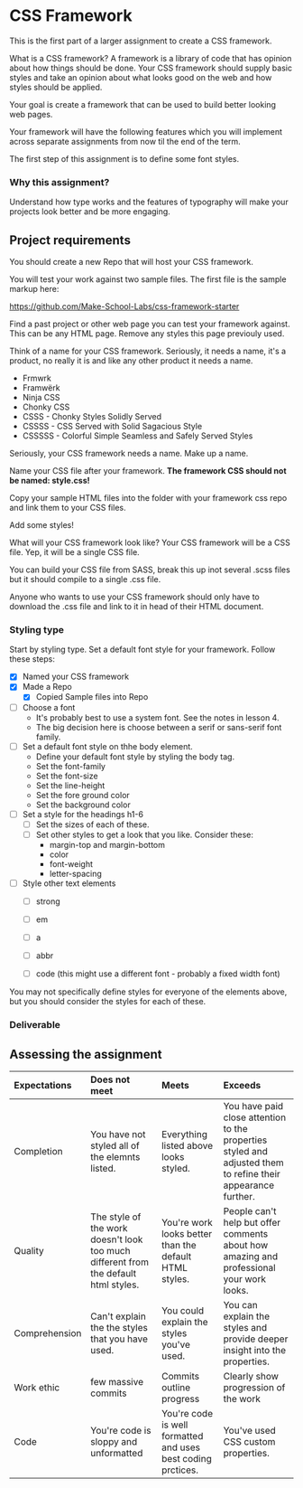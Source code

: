 # CSS Framework

This is the first part of a larger assignment to create a CSS framework.

What is a CSS framework? A framework is a library of code that has opinion about how things should be done. Your CSS framework should supply basic styles and take an opinion about what looks good on the web and how styles should be applied.

Your goal is create a framework that can be used to build better looking web pages.

Your framework will have the following features which you will implement across separate assignments from now til the end of the term.

The first step of this assignment is to define some font styles.

### Why this assignment?

Understand how type works and the features of typography will make your projects look better and be more engaging.

## Project requirements

You should create a new Repo that will host your CSS framework.

You will test your work against two sample files. The first file is the sample markup here:

https://github.com/Make-School-Labs/css-framework-starter

Find a past project or other web page you can test your framework against. This can be any HTML page. Remove any styles this page previouly used.

Think of a name for your CSS framework. Seriously, it needs a name, it's a product, no really it is and like any other product it needs a name.

- Frmwrk
- Framwërk
- Ninja CSS
- Chonky CSS
- CSSS - Chonky Styles Solidly Served
- CSSSS - CSS Served with Solid Sagacious Style
- CSSSSS - Colorful Simple Seamless and Safely Served Styles

Seriously, your CSS framework needs a name. Make up a name.

Name your CSS file after your framework. **The framework CSS should not be named: style.css!**

Copy your sample HTML files into the folder with your framework css repo and link them to your CSS files.

Add some styles!

What will your CSS framework look like? Your CSS framework will be a CSS file. Yep, it will be a single CSS file.

You can build your CSS file from SASS, break this up inot several .scss files but it should compile to a single .css file.

Anyone who wants to use your CSS framework should only have to download the .css file and link to it in head of their HTML document.

### Styling type

Start by styling type. Set a default font style for your framework. Follow these steps:

- [x] Named your CSS framework
- [x] Made a Repo
  - [x] Copied Sample files into Repo
- [ ] Choose a font
  - It's probably best to use a system font. See the notes in lesson 4.
  - The big decision here is choose between a serif or sans-serif font family.
- [ ] Set a default font style on thhe body element.
  - Define your default font style by styling the body tag.
  - Set the font-family
  - Set the font-size
  - Set the line-height
  - Set the fore ground color
  - Set the background color
- [ ] Set a style for the headings h1-6
  - [ ] Set the sizes of each of these.
  - [ ] Set other styles to get a look that you like. Consider these:
    - margin-top and margin-bottom
    - color
    - font-weight
    - letter-spacing
- [ ] Style other text elements
  - [ ] strong
  - [ ] em
  - [ ] a
  - [ ] abbr
  - [ ] code (this might use a different font - probably a fixed width font)


You may not specifically define styles for everyone of the elements above, but you should consider the styles for each of these.

### Deliverable



## Assessing the assignment

| Expectations | Does not meet              | Meets                 | Exceeds                          |
|:-------------|:---------------------------|:----------------------|:---------------------------------|
| Completion   | You have not styled all of the elemnts listed. | Everything listed above looks styled. | You have paid close attention to the properties styled and adjusted them to refine their appearance further. |
| Quality      | The style of the work doesn't look too much different from the default html styles. | You're work looks better than the default HTML styles. | People can't help but offer comments about how amazing and professional your work looks. |
| Comprehension | Can't explain the the styles that you have used. | You could explain the styles you've used. | You can explain the styles and provide deeper insight into the properties. |
| Work ethic   | few massive commits | Commits outline progress | Clearly show progression of the work |
| Code | You're code is sloppy and unformatted | You're code is well formatted and uses best coding prctices. | You've used CSS custom properties. |
